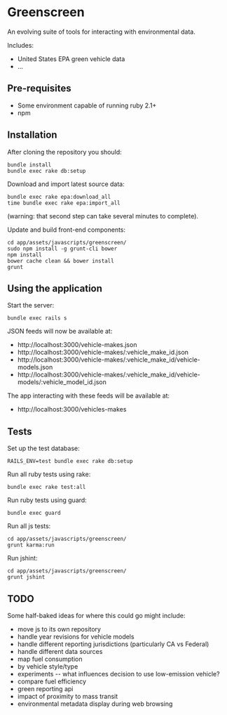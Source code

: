 Greenscreen
===========

An evolving suite of tools for interacting with environmental data.

Includes:

 * United States EPA green vehicle data
 * ...

Pre-requisites
--------------

 * Some environment capable of running ruby 2.1+
 * npm


Installation
------------

After cloning the repository you should:

    bundle install
    bundle exec rake db:setup

Download and import latest source data:

    bundle exec rake epa:download_all
    time bundle exec rake epa:import_all

(warning: that second step can take several minutes to complete).

Update and build front-end components:

    cd app/assets/javascripts/greenscreen/
    sudo npm install -g grunt-cli bower
    npm install
    bower cache clean && bower install
    grunt


Using the application
---------------------

Start the server:

    bundle exec rails s

JSON feeds will now be available at:

 * http://localhost:3000/vehicle-makes.json
 * http://localhost:3000/vehicle-makes/:vehicle_make_id.json
 * http://localhost:3000/vehicle-makes/:vehicle_make_id/vehicle-models.json
 * http://localhost:3000/vehicle-makes/:vehicle_make_id/vehicle-models/:vehicle_model_id.json

The app interacting with these feeds will be available at:

 * http://localhost:3000/vehicles-makes


Tests
-----

Set up the test database:

    RAILS_ENV=test bundle exec rake db:setup

Run all ruby tests using rake:

    bundle exec rake test:all

Run ruby tests using guard:

    bundle exec guard

Run all js tests:

    cd app/assets/javascripts/greenscreen/
    grunt karma:run

Run jshint:

    cd app/assets/javascripts/greenscreen/
    grunt jshint

TODO
----

Some half-baked ideas for where this could go might include:

 * move js to its own repository
 * handle year revisions for vehicle models
 * handle different reporting jurisdictions (particularly CA vs Federal)
 * handle different data sources
 * map fuel consumption
 * by vehicle style/type
 * experiments -- what influences decision to use low-emission vehicle?
 * compare fuel efficiency
 * green reporting api
 * impact of proximity to mass transit
 * environmental metadata display during web browsing
